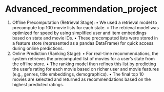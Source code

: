 # Advanced_recommendation_project


1.	Offline Precomputation (Retrieval Stage):
	•	We used a retrieval model to precompute top 100 movie lists for each state.
	•	The retrieval model was optimized for speed by using simplified user and item embeddings based on state and movie IDs.
	•	These precomputed lists were stored in a feature store (represented as a pandas DataFrame) for quick access during online predictions.
2.	Online Prediction (Ranking Stage):
	•	For real-time recommendations, the system retrieves the precomputed list of movies for a user’s state from the offline store.
	•	The ranking model then refines this list by predicting the user’s rating for each movie based on richer user and movie features (e.g., genres, title embeddings, demographics).
	•	The final top 10 movies are selected and returned as recommendations based on the highest predicted ratings.
